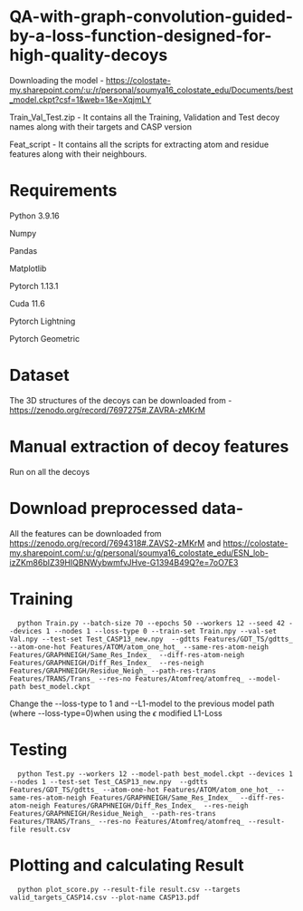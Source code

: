 # QA-with-graph-convolution-guided-by-a-loss-function-designed-for-high-quality-decoys
Downloading the model -  https://colostate-my.sharepoint.com/:u:/r/personal/soumya16_colostate_edu/Documents/best_model.ckpt?csf=1&web=1&e=XqjmLY

Train_Val_Test.zip - It contains all the Training, Validation and Test decoy names along with their targets and CASP version

Feat_script - It contains all the scripts for extracting atom and residue features along with their neighbours.

# Requirements
Python 3.9.16

Numpy

Pandas

Matplotlib

Pytorch 1.13.1

Cuda 11.6

Pytorch Lightning

Pytorch Geometric

# Dataset

The 3D structures of the decoys can be downloaded from - https://zenodo.org/record/7697275#.ZAVRA-zMKrM

# Manual extraction of decoy features

Run on all the decoys 

# Download preprocessed data-

All the features can be downloaded from https://zenodo.org/record/7694318#.ZAVS2-zMKrM and https://colostate-my.sharepoint.com/:u:/g/personal/soumya16_colostate_edu/ESN_lob-izZKm86bIZ39HIQBNWybwmfvJHve-G1394B49Q?e=7oO7E3



# Training 
      python Train.py --batch-size 70 --epochs 50 --workers 12 --seed 42 --devices 1 --nodes 1 --loss-type 0 --train-set Train.npy --val-set Val.npy --test-set Test_CASP13_new.npy  --gdtts Features/GDT_TS/gdtts_ --atom-one-hot Features/ATOM/atom_one_hot_ --same-res-atom-neigh Features/GRAPHNEIGH/Same_Res_Index_  --diff-res-atom-neigh Features/GRAPHNEIGH/Diff_Res_Index_  --res-neigh Features/GRAPHNEIGH/Residue_Neigh_ --path-res-trans Features/TRANS/Trans_ --res-no Features/Atomfreq/atomfreq_ --model-path best_model.ckpt
      
      
Change the --loss-type to 1 and --L1-model to the previous model path (where --loss-type=0)when using the $\epsilon$ modified L1-Loss
      

      
      
# Testing 
      python Test.py --workers 12 --model-path best_model.ckpt --devices 1 --nodes 1 --test-set Test_CASP13_new.npy  --gdtts Features/GDT_TS/gdtts_ --atom-one-hot Features/ATOM/atom_one_hot_ --same-res-atom-neigh Features/GRAPHNEIGH/Same_Res_Index_  --diff-res-atom-neigh Features/GRAPHNEIGH/Diff_Res_Index_  --res-neigh Features/GRAPHNEIGH/Residue_Neigh_ --path-res-trans Features/TRANS/Trans_ --res-no Features/Atomfreq/atomfreq_ --result-file result.csv

# Plotting and calculating Result
      python plot_score.py --result-file result.csv --targets valid_targets_CASP14.csv --plot-name CASP13.pdf


